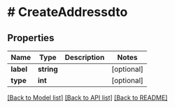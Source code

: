 # # CreateAddressdto

## Properties

Name | Type | Description | Notes
------------ | ------------- | ------------- | -------------
**label** | **string** |  | [optional]
**type** | **int** |  | [optional]

[[Back to Model list]](../../README.md#models) [[Back to API list]](../../README.md#endpoints) [[Back to README]](../../README.md)
